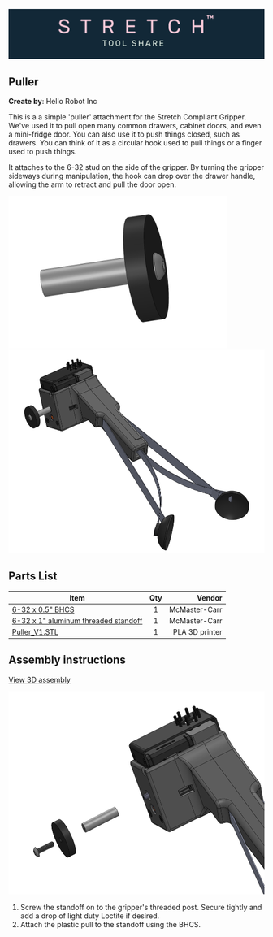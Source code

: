 ![image](../../images/banner.png)

## Puller

**Create by**: Hello Robot Inc

This is a a simple 'puller' attachment for the Stretch Compliant Gripper. We've used it to pull open many common drawers, cabinet doors, and even a mini-fridge door. You can also use it to push things closed, such as drawers. You can think of it as a circular hook used to pull things or a finger used to push things.

It attaches to the 6-32 stud on the side of the gripper. By turning the gripper sideways during manipulation, the hook can drop over the drawer handle, allowing the arm to retract and pull the door open. 

<img src="images/drawer_pull_A.PNG" alt="image" height=300 />
<img src="images/drawer_pull_B.PNG" alt="image"  height=400 />

## Parts List

| Item | Qty | Vendor           |
| ------------- |:-------------:| -----: |
| [6-32 x 0.5" BHCS](https://www.mcmaster.com/91255A148) | 1 | McMaster-Carr|
| [6-32 x 1" aluminum threaded standoff](https://www.mcmaster.com/93330a449) | 1 | McMaster-Carr|
| [Puller_V1.STL](CAD/Puller_V1.STL) | 1 |    PLA 3D printer|

## Assembly instructions
[View 3D assembly](CAD/ASSEM_Puller_V1.STL)

<img src="images/drawer_pull_C.PNG" alt="image"  height=400 />

1. Screw the standoff on to the gripper's threaded post. Secure tightly and add a drop of light duty Loctite if desired.
2. Attach the plastic pull to the standoff using the BHCS. 
